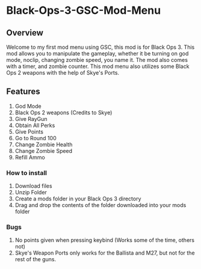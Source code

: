 # Black-Ops-3-GSC-Mod-Menu

## Overview
Welcome to my first mod menu using GSC, this mod is for Black Ops 3. This mod allows you to manipulate the gameplay, whether it be turning on god mode, noclip, changing zombie speed, you name it. The mod also comes with a timer, and zombie counter. This mod menu also utilizes some Black Ops 2 weapons with the help of Skye's Ports.

## Features
1. God Mode
2. Black Ops 2 weapons (Credits to Skye)
3. Give RayGun
4. Obtain All Perks
5. Give Points
6. Go to Round 100
7. Change Zombie Health
8. Change Zombie Speed
9. Refill Ammo

### How to install
1. Download files
2. Unzip Folder
3. Create a mods folder in your Black Ops 3 directory
4. Drag and drop the contents of the folder downloaded into your mods folder

### Bugs
1. No points given when pressing keybind (Works some of the time, others not)
2. Skye's Weapon Ports only works for the Ballista and M27, but not for the rest of the guns.
